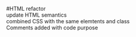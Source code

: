 #HTML refactor <br>
update HTML semantics<br>
combined CSS with the same elemtents and class <br>
Comments added with code purpose



